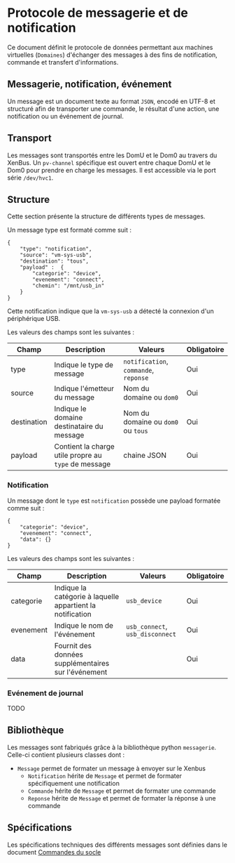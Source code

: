 # Protocole de messagerie et de notification

Ce document définit le protocole de données permettant aux machines virtuelles (`Domaines`) d'échanger des messages à des fins de notification, commande et transfert d'informations. 

## Messagerie, notification, événement

Un message est un document texte au format `JSON`, encodé en UTF-8 et structuré afin de transporter une commande, le résultat d'une action, une notification ou un événement de journal.

## Transport

Les messages sont transportés entre les DomU et le Dom0 au travers du XenBus. Un `pv-channel` spécifique est ouvert entre chaque DomU et le Dom0 pour prendre en charge les messages. Il est accessible via le port série `/dev/hvc1`.

## Structure

Cette section présente la structure de différents types de messages.

Un message type est formaté comme suit :

```
{
    "type": "notification",
    "source": "vm-sys-usb",
    "destination": "tous",
    "payload" :  {
        "categorie": "device",
        "evenement": "connect",
        "chemin": "/mnt/usb_in"
    }
}
```

Cette notification indique que la `vm-sys-usb` a détecté la connexion d'un périphérique USB.

Les valeurs des champs sont les suivantes :

| Champ | Description | Valeurs | Obligatoire |
|----|----|----|----|
| type | Indique le type de message | `notification`, `commande`, `reponse` | Oui |
| source | Indique l'émetteur du message | Nom du domaine ou `dom0` | Oui |
| destination | Indique le domaine destinataire du message | Nom du domaine ou `dom0` ou `tous` | Oui |
| payload | Contient la charge utile propre au `type` de message | chaine JSON | Oui | 

### Notification

Un message dont le `type` est `notification` possède une payload formatée comme suit :

```
{
    "categorie": "device",
    "evenement": "connect",
    "data": {}
}
```

Les valeurs des champs sont les suivantes :

| Champ | Description | Valeurs | Obligatoire |
|----|----|----|----|
| categorie | Indique la catégorie à laquelle appartient la notification | `usb_device` | Oui |
| evenement | Indique le nom de l'événement | `usb_connect`, `usb_disconnect` | Oui |
| data | Fournit des données supplémentaires sur l'événement | | Oui |

### Evénement de journal

TODO

## Bibliothèque

Les messages sont fabriqués grâce à la bibliothèque python `messagerie`. Celle-ci contient plusieurs classes dont :
- `Message` permet de formater un message à envoyer sur le Xenbus
  - `Notification` hérite de `Message` et permet de formater spécifiquement une notification
  - `Commande` hérite de `Message` et permet de formater une commande
  - `Reponse` hérite de `Message` et permet de formater la réponse à une commande

## Spécifications 

Les spécifications techniques des différents messages sont définies dans le document [Commandes du socle](commandes-du-socle.md)